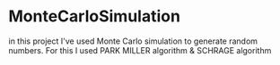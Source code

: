 # MonteCarloSimulation
in this project I've used Monte Carlo simulation to generate random numbers. For this I used PARK MILLER algorithm &amp; SCHRAGE algorithm
